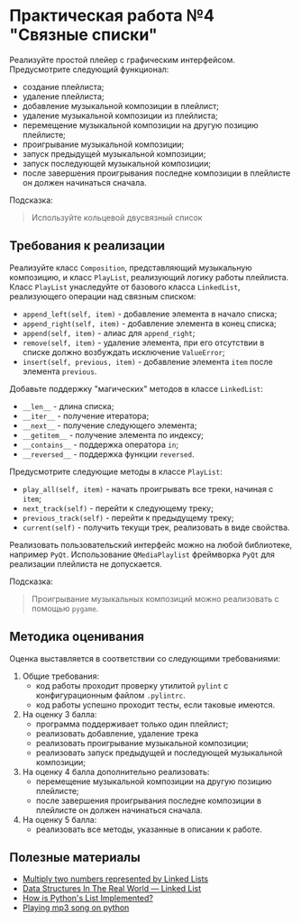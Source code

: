 # Практическая работа №4 "Связные списки"

Реализуйте простой плейер с графическим интерфейсом. Предусмотрите
следующий функционал:
- создание плейлиста;
- удаление плейлиста;
- добавление музыкальной композиции в плейлист;
- удаление музыкальной композиции из плейлиста;
- перемещение музыкальной композиции на другую позицию плейлисте;
- проигрывание музыкальной композиции;
- запуск предыдущей музыкальной композиции;
- запуск последующей музыкальной композиции;
- после завершения проигрывания последне композиции в плейлисте он
должен начинаться сначала.

Подсказка:
> Используйте кольцевой двусвязный список

##  Требования к реализации

Реализуйте класс `Composition`, представляющий музыкальную композицию, и
класс `PlayList`, реализующий логику работы плейлиста. Класс `PlayList`
унаследуйте от базового класса `LinkedList`, реализующего операции над
связным списком:
- `append_left(self, item)` - добавление элемента в начало списка;
- `append_right(self, item)` - добавление элемента в конец списка;
- `append(self, item)` - алиас для `append_right`;
- `remove(self, item)` - удаление элемента, при его отсутствии в списке
должно возбуждать исключение `ValueError`;
- `insert(self, previous, item)` - добавление элемента `item` после
элемента `previous`.

Добавьте поддержку "магических" методов в классе `LinkedList`:
- `__len__` - длина списка;
- `__iter__` - получение итератора;
- `__next__` - получение следующего элемента;
- `__getitem__` - получение элемента по индексу;
- `__contains__` - поддержка оператора `in`;
- `__reversed__` - поддержка функции `reversed`.

Предусмотрите следующие методы в классе `PlayList`:
- `play_all(self, item)` - начать проигрывать все треки, начиная с `item`;
- `next_track(self)` - перейти к следующему треку;
- `previous_track(self)` - перейти к предыдущему треку;
- `current(self)` - получить текущи трек, реализовать в виде свойства.

Реализовать пользовательский интерфейс можно на любой библиотеке,
например `PyQt`. Использование `QMediaPlaylist` фреймворка `PyQt` для
реализации плейлиста не допускается.

Подсказка:
> Проигрывание музыкальных композиций можно реализовать с помощью
> `pygame`.

<!-- ## Входные и выходные данные -->

## Методика оценивания

Оценка выставляется в соответствии со следующими требованиями:

1) Общие требования:
    - код работы проходит проверку утилитой `pylint` с конфигурационным
    файлом `.pylintrc`.
    - код работы успешно проходит тесты, если таковые имеются.
2) На оценку 3 балла:
    - программа поддерживает только один плейлист;
    - реализовать добавление, удаление трека
    - реализовать проигрывание музыкальной композиции;
    - реализовать запуск предыдущей и последующей музыкальной композиции;
3) На оценку 4 балла дополнительно реализовать:
    - перемещение музыкальной композиции на другую позицию плейлисте;
    - после завершения проигрывания последне композиции в плейлисте он
    должен начинаться сначала.
4) На оценку 5 балла:
    - реализовать все методы, указанные в описании к работе. 

## Полезные материалы

- [Multiply two numbers represented by Linked Lists](https://www.geeksforgeeks.org/multiply-two-numbers-represented-linked-lists/)
- [Data Structures In The Real World — Linked List](https://medium.com/journey-of-one-thousand-apps/data-structures-in-the-real-world-508f5968545a)
- [How is Python's List Implemented?](https://stackoverflow.com/questions/3917574/how-is-pythons-list-implemented)
- [Playing mp3 song on python](https://stackoverflow.com/questions/20021457/playing-mp3-song-on-python)
